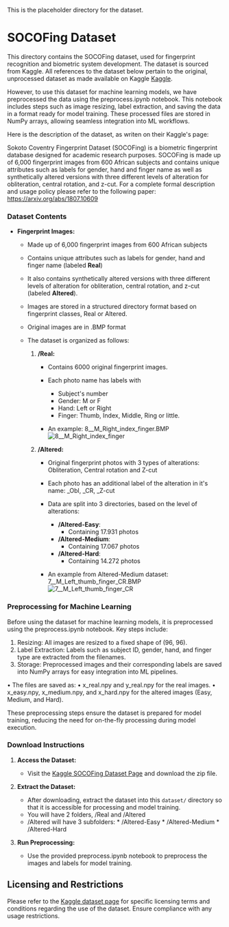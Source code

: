 This is the placeholder directory for the dataset. 

# SOCOFing Dataset

This directory contains the SOCOFing dataset, used for fingerprint recognition and biometric system development. The dataset is sourced from Kaggle. All references to the dataset below pertain to the original, unprocessed dataset as made available on Kaggle
[Kaggle](https://www.kaggle.com/datasets/ruizgara/socofing).

However, to use this dataset for machine learning models, we have preprocessed the data using the preprocess.ipynb notebook. This notebook includes steps such as image resizing, label extraction, and saving the data in a format ready for model training. These processed files are stored in NumPy arrays, allowing seamless integration into ML workflows.

Here is the description of the dataset, as writen on their Kaggle's page:

Sokoto Coventry Fingerprint Dataset (SOCOFing) is a biometric fingerprint database designed for academic research purposes. SOCOFing is made up of 6,000 fingerprint images from 600 African subjects and contains unique attributes such as labels for gender, hand and finger name as well as synthetically altered versions with three different levels of alteration for obliteration, central rotation, and z-cut. For a complete formal description and usage policy please refer to the following paper: https://arxiv.org/abs/1807.10609


### Dataset Contents

- **Fingerprint Images:** 
  - Made up of 6,000 fingerprint images from 600 African subjects
  - Contains unique attributes such as labels for gender, hand and finger name (labeled **Real**)
  - It also contains synthetically altered versions with three different levels of alteration for obliteration, central rotation, and z-cut (labeled **Altered**).
  - Images are stored in a structured directory format based on fingerprint classes, Real or Altered.
  - Original images are in .BMP format
  - The dataset is organized as follows:

    1. **/Real:** 
       - Contains 6000 original fingerprint images.
       - Each photo name has labels with
         * Subject's number
         * Gender: M or F
         * Hand: Left or Right
         * Finger: Thumb, Index, Middle, Ring or little.

       - An example: 8__M_Right_index_finger.BMP
         ![8__M_Right_index_finger](https://github.com/user-attachments/assets/4e26c459-b554-43ad-8e17-36a22a8df5bd)

    3. **/Altered:** 
       - Original fingerprint photos with 3 types of alterations: Obliteration, Central rotation and Z-cut
       - Each photo has an additional label of the alteration in it's name: _Obl, _CR, _Z-cut
       - Data are split into 3 directories, based on the level of alterations:
         * **/Altered-Easy**:
           - Containing 17.931 photos 
         * **/Altered-Medium**:
           - Containing 17.067 photos 
         * **/Altered-Hard**:
           - Containing 14.272 photos 
        
        - An example from Altered-Medium dataset: 7__M_Left_thumb_finger_CR.BMP
          ![7__M_Left_thumb_finger_CR](https://github.com/user-attachments/assets/a33b9c1b-66ac-4c09-ad87-2bef03b38efc)

### Preprocessing for Machine Learning

Before using the dataset for machine learning models, it is preprocessed using the preprocess.ipynb notebook. Key steps include:

1.	Resizing: All images are resized to a fixed shape of (96, 96).
2.	Label Extraction: Labels such as subject ID, gender, hand, and finger type are extracted from the filenames.
3.	Storage: Preprocessed images and their corresponding labels are saved into NumPy arrays for easy integration into ML pipelines.

•	The files are saved as:
	•	x_real.npy and y_real.npy for the real images.
	•	x_easy.npy, x_medium.npy, and x_hard.npy for the altered images (Easy, Medium, and Hard).

These preprocessing steps ensure the dataset is prepared for model training, reducing the need for on-the-fly processing during model execution.

         
### Download Instructions

1. **Access the Dataset:**
   - Visit the [Kaggle SOCOFing Dataset Page](https://www.kaggle.com/datasets/ruizgara/socofing?select=SOCOFing) and download the zip file.

2. **Extract the Dataset:**
   - After downloading, extract the dataset into this `dataset/` directory so that it is accessible for processing and model training.
   - You will have 2 folders, /Real and /Altered
   - /Altered will have 3 subfolders:
         * /Altered-Easy
         * /Altered-Medium
         * /Altered-Hard

3.	**Run Preprocessing:**
	-	Use the provided preprocess.ipynb notebook to preprocess the images and labels for model training.


## Licensing and Restrictions

Please refer to the [Kaggle dataset page](https://www.kaggle.com/datasets/ruizgara/socofing?select=SOCOFing) for specific licensing terms and conditions regarding the use of the dataset. Ensure compliance with any usage restrictions.

